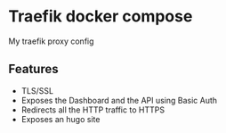 # Traefik docker compose

My traefik proxy config

## Features

* TLS/SSL
* Exposes the Dashboard and the API using Basic Auth
* Redirects all the HTTP traffic to HTTPS
* Exposes an hugo site
